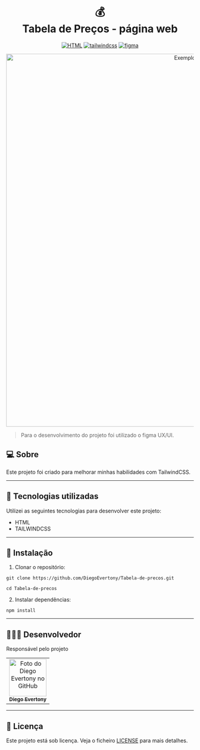 <h1 align="center">
    💰<br>Tabela de Preços - página web
</h1>

<p align="center">
    <a href="https://developer.mozilla.org/pt-BR/docs/Web/HTML"><img alt="HTML" src="https://img.shields.io/badge/-HTML5-FA6400?style=for-the-badge&logo=HTML5&logoColor=white"/></a>
    <a href="https://tailwindcss.com"><img alt="tailwindcss" src="https://img.shields.io/badge/-tailwindcss-blue?style=for-the-badge&logo=tailwindcss&logoColor=white"/></a>
    <a href="https://www.figma.com/pt-br/"><img alt="figma" src="https://img.shields.io/badge/-figma-red?style=for-the-badge&logo=figma&logoColor=white"/></a>
</p>

<p align="center">
    <img src="src/images/preview tabela de preços.png" width ="1000px" alt="Exemplo imagem">
</p>

> Para o desenvolvimento do projeto foi utilizado o figma UX/UI.

<h2>
    💻 Sobre
</h2>

Este projeto foi criado para melhorar minhas habilidades com TailwindCSS.

---

<h2>
    🧠 Tecnologias utilizadas
</h2>

Utilizei as seguintes tecnologias para desenvolver este projeto:

- HTML
- TAILWINDCSS

---

<h2>
    🔧 Instalação
</h2>

1. Clonar o repositório:
   
```
git clone https://github.com/DiegoEvertony/Tabela-de-precos.git

cd Tabela-de-precos
```

2. Instalar dependências:
   
```
npm install
```
---

<h2>
    👨🏻‍💻 Desenvolvedor
</h2>

Responsável pelo projeto

<table>
  <tr>
    <td align="center">
      <a href="#" title="defina o titulo do link">
        <img src="https://avatars.githubusercontent.com/u/143965677?s=400&u=9fcc55171ed6088dd99f8612a8b7d65f092fc77a&v=4" width="100px;" alt="Foto do Diego Evertony no GitHub"/><br>
        <sub>
          <b>Diego Evertony</b>
        </sub>
      </a>
    </td>
</table>

---

<h2>
    📝 Licença
</h2>

Este projeto está sob licença. Veja o ficheiro [LICENSE](LICENSE) para mais detalhes.
